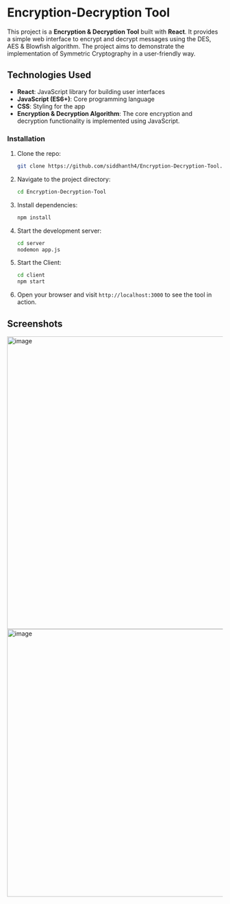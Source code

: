 
# Encryption-Decryption Tool

This project is a **Encryption & Decryption Tool** built with **React**. It provides a simple web interface to encrypt and decrypt messages using the DES, AES & Blowfish algorithm. The project aims to demonstrate the implementation of Symmetric Cryptography in a user-friendly way.

## Technologies Used

- **React**: JavaScript library for building user interfaces
- **JavaScript (ES6+)**: Core programming language
- **CSS**: Styling for the app
- **Encryption & Decryption Algorithm**: The core encryption and decryption functionality is implemented using JavaScript.


### Installation

1. Clone the repo:

   ```bash
   git clone https://github.com/siddhanth4/Encryption-Decryption-Tool.git
   ```

2. Navigate to the project directory:

   ```bash
   cd Encryption-Decryption-Tool
   ```

3. Install dependencies:

   ```bash
   npm install
   ```

4. Start the development server:

   ```bash
   cd server
   nodemon app.js
   ```
4. Start the Client:

   ```bash
   cd client
   npm start
   ```

5. Open your browser and visit `http://localhost:3000` to see the tool in action.





## Screenshots
<img width="1231" height="682" alt="image" src="https://github.com/user-attachments/assets/53e512a2-b56d-4f1d-b2b8-bc386a6bbc4f" />
<img width="1131" height="624" alt="image" src="https://github.com/user-attachments/assets/14d54a4f-9e16-4654-b91c-af4c3814e922" />





